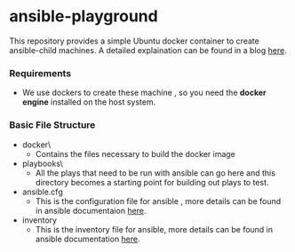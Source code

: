 # ansible-playground
This repository provides a simple Ubuntu docker container to create ansible-child machines. A detailed explaination can be found in a blog [here](https://dhwanil.com/2023/11/22/creating-an-ansible-lab-environment-using-dockers-an-ansible-playground/).

### Requirements

- We use dockers to create these machine , so you need the **docker engine** installed on the host system.

### Basic File Structure

- docker\
  - Contains the files necessary to build the docker image
- playbooks\
  - All the plays that need to be run with ansible can go here and this directory becomes a starting point for building out plays to test.
- ansible.cfg
  - This is the configuration file for ansible , more details can be found in ansible documentaion [here](https://docs.ansible.com/).
- inventory
  - This is the inventory file for ansible, more details can be found in ansible documentation [here](https://docs.ansible.com/).
